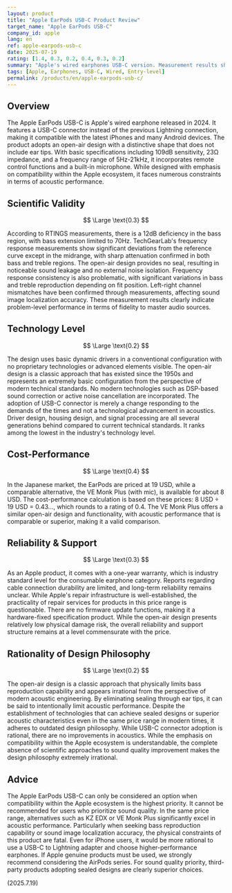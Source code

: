 ```yaml
---
layout: product
title: "Apple EarPods USB-C Product Review"
target_name: "Apple EarPods USB-C"
company_id: apple
lang: en
ref: apple-earpods-usb-c
date: 2025-07-19
rating: [1.4, 0.3, 0.2, 0.4, 0.3, 0.2]
summary: "Apple's wired earphones USB-C version. Measurement results show 12dB bass deficiency and frequency response consistency issues, resulting in extremely low scientific validity. Technology level is also at the level of off-the-shelf design combinations."
tags: [Apple, Earphones, USB-C, Wired, Entry-level]
permalink: /products/en/apple-earpods-usb-c/
---
```


## Overview

The Apple EarPods USB-C is Apple's wired earphone released in 2024. It features a USB-C connector instead of the previous Lightning connection, making it compatible with the latest iPhones and many Android devices. The product adopts an open-air design with a distinctive shape that does not include ear tips. With basic specifications including 109dB sensitivity, 23Ω impedance, and a frequency range of 5Hz-21kHz, it incorporates remote control functions and a built-in microphone. While designed with emphasis on compatibility within the Apple ecosystem, it faces numerous constraints in terms of acoustic performance.

## Scientific Validity

$$ \Large \text{0.3} $$

According to RTINGS measurements, there is a 12dB deficiency in the bass region, with bass extension limited to 70Hz. TechGearLab's frequency response measurements show significant deviations from the reference curve except in the midrange, with sharp attenuation confirmed in both bass and treble regions. The open-air design provides no seal, resulting in noticeable sound leakage and no external noise isolation. Frequency response consistency is also problematic, with significant variations in bass and treble reproduction depending on fit position. Left-right channel mismatches have been confirmed through measurements, affecting sound image localization accuracy. These measurement results clearly indicate problem-level performance in terms of fidelity to master audio sources.

## Technology Level

$$ \Large \text{0.2} $$

The design uses basic dynamic drivers in a conventional configuration with no proprietary technologies or advanced elements visible. The open-air design is a classic approach that has existed since the 1950s and represents an extremely basic configuration from the perspective of modern technical standards. No modern technologies such as DSP-based sound correction or active noise cancellation are incorporated. The adoption of USB-C connector is merely a change responding to the demands of the times and not a technological advancement in acoustics. Driver design, housing design, and signal processing are all several generations behind compared to current technical standards. It ranks among the lowest in the industry's technology level.

## Cost-Performance

$$ \Large \text{0.4} $$

In the Japanese market, the EarPods are priced at 19 USD, while a comparable alternative, the VE Monk Plus (with mic), is available for about 8 USD. The cost-performance calculation is based on these prices: 8 USD ÷ 19 USD = 0.43..., which rounds to a rating of 0.4. The VE Monk Plus offers a similar open-air design and functionality, with acoustic performance that is comparable or superior, making it a valid comparison.

## Reliability & Support

$$ \Large \text{0.3} $$

As an Apple product, it comes with a one-year warranty, which is industry standard level for the consumable earphone category. Reports regarding cable connection durability are limited, and long-term reliability remains unclear. While Apple's repair infrastructure is well-established, the practicality of repair services for products in this price range is questionable. There are no firmware update functions, making it a hardware-fixed specification product. While the open-air design presents relatively low physical damage risk, the overall reliability and support structure remains at a level commensurate with the price.

## Rationality of Design Philosophy

$$ \Large \text{0.2} $$

The open-air design is a classic approach that physically limits bass reproduction capability and appears irrational from the perspective of modern acoustic engineering. By eliminating sealing through ear tips, it can be said to intentionally limit acoustic performance. Despite the establishment of technologies that can achieve sealed designs or superior acoustic characteristics even in the same price range in modern times, it adheres to outdated design philosophy. While USB-C connector adoption is rational, there are no improvements in acoustics. While the emphasis on compatibility within the Apple ecosystem is understandable, the complete absence of scientific approaches to sound quality improvement makes the design philosophy extremely irrational.

## Advice

The Apple EarPods USB-C can only be considered an option when compatibility within the Apple ecosystem is the highest priority. It cannot be recommended for users who prioritize sound quality. In the same price range, alternatives such as KZ EDX or VE Monk Plus significantly excel in acoustic performance. Particularly when seeking bass reproduction capability or sound image localization accuracy, the physical constraints of this product are fatal. Even for iPhone users, it would be more rational to use a USB-C to Lightning adapter and choose higher-performance earphones. If Apple genuine products must be used, we strongly recommend considering the AirPods series. For sound quality priority, third-party products adopting sealed designs are clearly superior choices.

(2025.7.19)